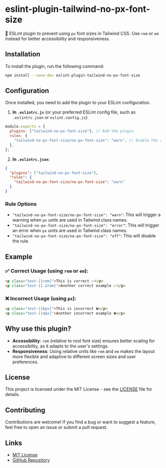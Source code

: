 # eslint-plugin-tailwind-no-px-font-size

🚫 ESLint plugin to prevent using `px` font sizes in Tailwind CSS. Use `rem` or `em` instead for better accessibility and responsiveness.

## Installation

To install the plugin, run the following command:

```sh
npm install --save-dev eslint-plugin-tailwind-no-px-font-size
```

## Configuration

Once installed, you need to add the plugin to your ESLint configuration.

1. **In `.eslintrc.js`** (or your preferred ESLint config file, such as `.eslintrc.json` or `eslint.config.js`):

```js
module.exports = {
  plugins: ["tailwind-no-px-font-size"], // Add the plugin
  rules: {
    "tailwind-no-px-font-size/no-px-font-size": "warn", // Enable the rule
  },
};
```

2. **In `.eslintrc.json`**:

```json
{
  "plugins": ["tailwind-no-px-font-size"],
  "rules": {
    "tailwind-no-px-font-size/no-px-font-size": "warn"
  }
}
```

### Rule Options

- `"tailwind-no-px-font-size/no-px-font-size": "warn"`: This will trigger a warning when `px` units are used in Tailwind class names.
- `"tailwind-no-px-font-size/no-px-font-size": "error"`: This will trigger an error when `px` units are used in Tailwind class names.
- `"tailwind-no-px-font-size/no-px-font-size": "off"`: This will disable the rule.

## Example

### ✅ Correct Usage (using `rem` or `em`):

```html
<p class="text-[1rem]">This is correct ✅</p>
<p class="text-[1.2rem]">Another correct example ✅</p>
```

### ❌ Incorrect Usage (using `px`):

```html
<p class="text-[16px]">This is incorrect ❌</p>
<p class="text-[14px]">Another incorrect example ❌</p>
```

## Why use this plugin?

- **Accessibility**: `rem` (relative to root font size) ensures better scaling for accessibility, as it adapts to the user's settings.
- **Responsiveness**: Using relative units like `rem` and `em` makes the layout more flexible and adaptive to different screen sizes and user preferences.

## License

This project is licensed under the MIT License - see the [LICENSE](LICENSE) file for details.

## Contributing

Contributions are welcome! If you find a bug or want to suggest a feature, feel free to open an issue or submit a pull request.

## Links

- [MIT License](https://opensource.org/licenses/MIT)
- [GitHub Repository](https://github.com/Rezazare76/tailwind-no-px-font-size)
